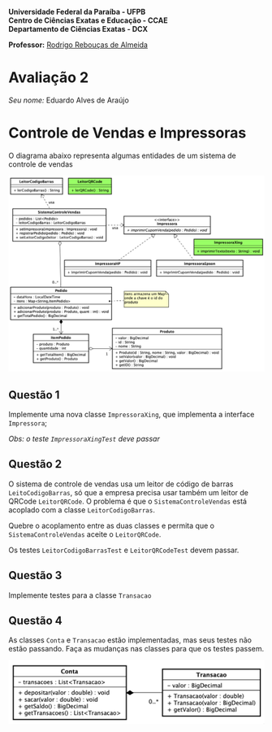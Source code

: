 **Universidade Federal da Paraíba - UFPB** \
**Centro de Ciências Exatas e Educação - CCAE** \
**Departamento de Ciências Exatas - DCX**

**Professor:** [Rodrigo Rebouças de Almeida](http://rodrigor.dcx.ufpb.br)

# Avaliação 2


<!-- Atenção! Depois de digitar seu nome, por favor faça commit e push no repositório -->

*Seu nome:* Eduardo Alves de Araújo

# Controle de Vendas e Impressoras

O diagrama abaixo representa algumas entidades de um sistema de controle de vendas


![diagrama](diagrama.png)



## Questão 1
Implemente uma nova classe `ImpressoraXing`, que implementa a interface `Impressora`;

_Obs: o teste `ImpressoraXingTest` deve passar_ 

## Questão 2
O sistema de controle de vendas usa um leitor de código de barras `LeitoCodigoBarras`,
só que a empresa precisa usar também um leitor de QRCode `LeitorQRCode`. O problema é 
que o `SistemaControleVendas` está acoplado com a classe `LeitorCodigoBarras`.

Quebre o acoplamento entre as duas classes e permita que o `SistemaControleVendas` aceite
o `LeitorQRCode`.

Os testes `LeitorCodigoBarrasTest` e `LeitorQRCodeTest` devem passar.

## Questão 3
Implemente testes para a classe `Transacao`

## Questão 4
As classes `Conta` e `Transacao` estão implementadas, mas seus testes não estão passando.
Faça as mudanças nas classes para que os testes passem.

![diagrama2](diagrama2.png)
